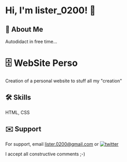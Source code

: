 # Hi, I'm lister_0200! 👋


## 🚀 About Me
Autodidact in free time...

# 🗄️ WebSite Perso
Creation of a personal website to stuff all my "creation"

## 🛠 Skills
HTML, CSS


## ✉️ Support
For support, email lister.0200@gmail.com 
or [![twitter](https://img.shields.io/badge/twitter-1DA1F2?style=for-the-badge&logo=twitter&logoColor=white)](https://twitter.com/lister_0200)

I accept all constructive comments ;-)